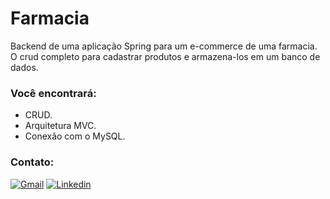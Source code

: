 # Farmacia 
Backend de uma aplicação Spring para um e-commerce de uma farmacia. O crud completo para cadastrar produtos e armazena-los em um banco de dados.


### Você encontrará:
- CRUD.
- Arquitetura MVC.
- Conexão com o MySQL.
  

### Contato:
[![Gmail](https://img.shields.io/badge/Gmail-D14836?style=for-the-badge&logo=gmail&logoColor=white)](https://mail.google.com/mail/u/0/?tab=rm&ogbl#inbox)
[![Linkedin](https://img.shields.io/badge/LinkedIn-0077B5?style=for-the-badge&logo=linkedin&logoColor=white)](https://www.linkedin.com/in/nathan-ccoelho/)
